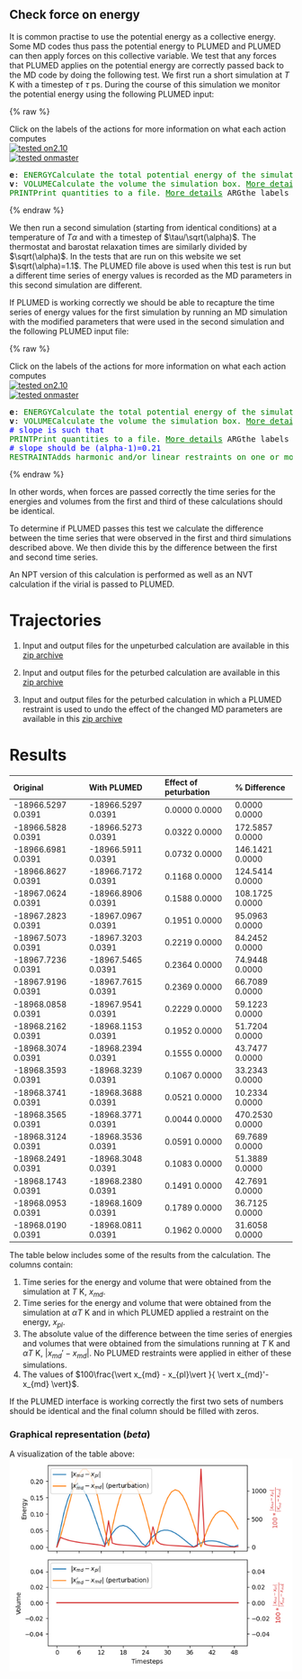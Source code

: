 Check force on energy
---------------------

It is common practise to use the potential energy as a collective energy. Some MD codes thus pass the potential energy to PLUMED and
PLUMED can then apply forces on this collective variable.  We test that any forces that PLUMED applies on the potential energy are 
correctly passed back to the MD code by doing the following test.  We first run a short simulation at $T$ K with a timestep of $\tau$ ps.
During the course of this simulation we monitor the potential energy using the following PLUMED input:

{% raw %}
<div class="plumedInputContainer">
<div class="plumedpreheader">
<div class="headerInfo" id="value_details_working1.dat"> Click on the labels of the actions for more information on what each action computes </div>
<div class="containerBadge">
<div class="headerBadge"><a href="working1.dat.plumed.stderr"><img src="https://img.shields.io/badge/2.10-passing-green.svg" alt="tested on2.10" /></a></div>
<div class="headerBadge"><a href="working1.dat.plumed_master.stderr"><img src="https://img.shields.io/badge/master-passing-green.svg" alt="tested onmaster" /></a></div>
</div>
</div>
<pre class="plumedlisting">
<b name="working1.date" onclick='showPath("working1.dat","working1.date","working1.date","black")'>e</b><span style="display:none;" id="working1.date">The ENERGY action with label <b>e</b> calculates the following quantities:<table  align="center" frame="void" width="95%" cellpadding="5%"><tr><td width="5%"><b> Quantity </b>  </td><td width="5%"><b> Type </b>  </td><td><b> Description </b> </td></tr><tr><td width="5%">e</td><td width="5%"><font color="black">scalar</font></td><td>the internal energy</td></tr></table></span>: <span class="plumedtooltip" style="color:green">ENERGY<span class="right">Calculate the total potential energy of the simulation box. <a href="https://www.plumed.org/doc-master/user-doc/html/ENERGY" style="color:green">More details</a><i></i></span></span>
<b name="working1.datv" onclick='showPath("working1.dat","working1.datv","working1.datv","black")'>v</b><span style="display:none;" id="working1.datv">The VOLUME action with label <b>v</b> calculates the following quantities:<table  align="center" frame="void" width="95%" cellpadding="5%"><tr><td width="5%"><b> Quantity </b>  </td><td width="5%"><b> Type </b>  </td><td><b> Description </b> </td></tr><tr><td width="5%">v</td><td width="5%"><font color="black">scalar</font></td><td>the volume of simulation box</td></tr></table></span>: <span class="plumedtooltip" style="color:green">VOLUME<span class="right">Calculate the volume the simulation box. <a href="https://www.plumed.org/doc-master/user-doc/html/VOLUME" style="color:green">More details</a><i></i></span></span>
<span class="plumedtooltip" style="color:green">PRINT<span class="right">Print quantities to a file. <a href="https://www.plumed.org/doc-master/user-doc/html/PRINT" style="color:green">More details</a><i></i></span></span> <span class="plumedtooltip">ARG<span class="right">the labels of the values that you would like to print to the file<i></i></span></span>=<b name="working1.date">e</b>,<b name="working1.datv">v</b> <span class="plumedtooltip">FILE<span class="right">the name of the file on which to output these quantities<i></i></span></span>=energy1
</pre></div>

 {% endraw %} 

We then run a second simulation (starting from identical conditions) at a temperature of $T\alpha$ and with a timestep of $\tau/\sqrt(\alpha)$.
The thermostat and barostat relaxation times are similarly divided by $\sqrt(\alpha)$.  In the tests that are run on this website we set $\sqrt(\alpha)=1.1$.
The PLUMED file above is used when this test is run but a different time series of energy values is recorded as the MD parameters in this second simulation are 
different.

If PLUMED is working correctly we should be able to recapture the time series of energy values for the first simulation by running an MD simulation with the modified 
parameters that were used in the second simulation and the following PLUMED input file:

{% raw %}
<div class="plumedInputContainer">
<div class="plumedpreheader">
<div class="headerInfo" id="value_details_working2.dat"> Click on the labels of the actions for more information on what each action computes </div>
<div class="containerBadge">
<div class="headerBadge"><a href="working2.dat.plumed.stderr"><img src="https://img.shields.io/badge/2.10-passing-green.svg" alt="tested on2.10" /></a></div>
<div class="headerBadge"><a href="working2.dat.plumed_master.stderr"><img src="https://img.shields.io/badge/master-passing-green.svg" alt="tested onmaster" /></a></div>
</div>
</div>
<pre class="plumedlisting">
<b name="working2.date" onclick='showPath("working2.dat","working2.date","working2.date","black")'>e</b><span style="display:none;" id="working2.date">The ENERGY action with label <b>e</b> calculates the following quantities:<table  align="center" frame="void" width="95%" cellpadding="5%"><tr><td width="5%"><b> Quantity </b>  </td><td width="5%"><b> Type </b>  </td><td><b> Description </b> </td></tr><tr><td width="5%">e</td><td width="5%"><font color="black">scalar</font></td><td>the internal energy</td></tr></table></span>: <span class="plumedtooltip" style="color:green">ENERGY<span class="right">Calculate the total potential energy of the simulation box. <a href="https://www.plumed.org/doc-master/user-doc/html/ENERGY" style="color:green">More details</a><i></i></span></span>
<b name="working2.datv" onclick='showPath("working2.dat","working2.datv","working2.datv","black")'>v</b><span style="display:none;" id="working2.datv">The VOLUME action with label <b>v</b> calculates the following quantities:<table  align="center" frame="void" width="95%" cellpadding="5%"><tr><td width="5%"><b> Quantity </b>  </td><td width="5%"><b> Type </b>  </td><td><b> Description </b> </td></tr><tr><td width="5%">v</td><td width="5%"><font color="black">scalar</font></td><td>the volume of simulation box</td></tr></table></span>: <span class="plumedtooltip" style="color:green">VOLUME<span class="right">Calculate the volume the simulation box. <a href="https://www.plumed.org/doc-master/user-doc/html/VOLUME" style="color:green">More details</a><i></i></span></span>
<span style="color:blue" class="comment"># slope is such that </span>
<span class="plumedtooltip" style="color:green">PRINT<span class="right">Print quantities to a file. <a href="https://www.plumed.org/doc-master/user-doc/html/PRINT" style="color:green">More details</a><i></i></span></span> <span class="plumedtooltip">ARG<span class="right">the labels of the values that you would like to print to the file<i></i></span></span>=<b name="working2.date">e</b> <span class="plumedtooltip">FILE<span class="right">the name of the file on which to output these quantities<i></i></span></span>=energy2
<span style="color:blue" class="comment"># slope should be (alpha-1)=0.21</span>
<span style="display:none;" id="working2.dat">The PRINT action with label <b></b> calculates something</span><span class="plumedtooltip" style="color:green">RESTRAINT<span class="right">Adds harmonic and/or linear restraints on one or more variables. <a href="https://www.plumed.org/doc-master/user-doc/html/RESTRAINT" style="color:green">More details</a><i></i></span></span> <span class="plumedtooltip">AT<span class="right">the position of the restraint<i></i></span></span>=0.0 <span class="plumedtooltip">ARG<span class="right">the values the harmonic restraint acts upon<i></i></span></span>=<b name="working2.date">e</b> <span class="plumedtooltip">SLOPE<span class="right"> specifies that the restraint is linear and what the values of the force constants on each of the variables are<i></i></span></span>=0.21
</pre></div>

 {% endraw %} 

In other words, when forces are passed correctly the time series for the energies and volumes from the first and third of these calculations should be identical.  

To determine if PLUMED passes this test we calculate the difference between the time series that were observed in the first and third simulations described above.
We then divide this by the difference between the first and second time series.

An NPT version of this calculation is performed as well as an NVT calculation if the virial is passed to PLUMED.

# Trajectories

 1. Input and output files for the unpeturbed calculation are available in this [zip archive](engforces1_master.zip)

 2. Input and output files for the peturbed calculation are available in this [zip archive](engforces3_master.zip)

 3. Input and output files for the peturbed calculation in which a PLUMED restraint is used to undo the effect of the changed MD parameters are available in this [zip archive](engforces2_master.zip)


# Results

| Original | With PLUMED | Effect of peturbation | % Difference | 
|:-------------|:--------------|:--------------|:--------------| 
| -18966.5297 0.0391 | -18966.5297 0.0391 | 0.0000 0.0000 | 0.0000 0.0000 | 
| -18966.5828 0.0391 | -18966.5273 0.0391 | 0.0322 0.0000 | 172.5857 0.0000 | 
| -18966.6981 0.0391 | -18966.5911 0.0391 | 0.0732 0.0000 | 146.1421 0.0000 | 
| -18966.8627 0.0391 | -18966.7172 0.0391 | 0.1168 0.0000 | 124.5414 0.0000 | 
| -18967.0624 0.0391 | -18966.8906 0.0391 | 0.1588 0.0000 | 108.1725 0.0000 | 
| -18967.2823 0.0391 | -18967.0967 0.0391 | 0.1951 0.0000 | 95.0963 0.0000 | 
| -18967.5073 0.0391 | -18967.3203 0.0391 | 0.2219 0.0000 | 84.2452 0.0000 | 
| -18967.7236 0.0391 | -18967.5465 0.0391 | 0.2364 0.0000 | 74.9448 0.0000 | 
| -18967.9196 0.0391 | -18967.7615 0.0391 | 0.2369 0.0000 | 66.7089 0.0000 | 
| -18968.0858 0.0391 | -18967.9541 0.0391 | 0.2229 0.0000 | 59.1223 0.0000 | 
| -18968.2162 0.0391 | -18968.1153 0.0391 | 0.1952 0.0000 | 51.7204 0.0000 | 
| -18968.3074 0.0391 | -18968.2394 0.0391 | 0.1555 0.0000 | 43.7477 0.0000 | 
| -18968.3593 0.0391 | -18968.3239 0.0391 | 0.1067 0.0000 | 33.2343 0.0000 | 
| -18968.3741 0.0391 | -18968.3688 0.0391 | 0.0521 0.0000 | 10.2334 0.0000 | 
| -18968.3565 0.0391 | -18968.3771 0.0391 | 0.0044 0.0000 | 470.2530 0.0000 | 
| -18968.3124 0.0391 | -18968.3536 0.0391 | 0.0591 0.0000 | 69.7689 0.0000 | 
| -18968.2491 0.0391 | -18968.3048 0.0391 | 0.1083 0.0000 | 51.3889 0.0000 | 
| -18968.1743 0.0391 | -18968.2380 0.0391 | 0.1491 0.0000 | 42.7691 0.0000 | 
| -18968.0953 0.0391 | -18968.1609 0.0391 | 0.1789 0.0000 | 36.7125 0.0000 | 
| -18968.0190 0.0391 | -18968.0811 0.0391 | 0.1962 0.0000 | 31.6058 0.0000 | 


The table below includes some of the results from the calculation.  The columns contain:

1. Time series for the energy and volume that were obtained from the simulation at $T$ K, $x_{md}$.
2. Time series for the energy and volume that were obtained from the simulation at $\alpha T$ K and in which PLUMED applied a restraint on the energy, $x_{pl}$.
3. The absolute value of the difference between the time series of energies and volumes that were obtained from the simulations running at $T$ K and $\alpha T$ K, $\vert x_{md}'-x_{md} \vert$.  No PLUMED restraints were applied in either of these simulations.
4. The values of $100\frac{\vert x_{md} - x_{pl}\vert }{ \vert x_{md}'-x_{md} \vert}$. 

If the PLUMED interface is working correctly the first two sets of numbers should be identical and the final column should be filled with zeros.

### Graphical representation (_beta_)
A visualization of the table above:  
![engforces_master](./engforces_master.png)
